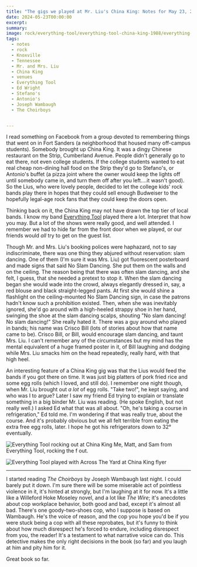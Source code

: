 ```yaml
---
title: "The gigs we played at Mr. Liu's China King: Notes for May 23, 2024"
date: 2024-05-23T00:00:00
excerpt: 
summary: 
image: rock/everything-tool/everything-tool-china-king-1988/everything-tool-china-king-3.jpg
tags:
  - notes
  - rock
  - Knoxville
  - Tennessee
  - Mr. and Mrs. Liu
  - China King
  - venues
  - Everything Tool
  - Ed Wright
  - Stefano's
  - Antonio's
  - Joseph Wambaugh
  - The Choirboys


---
```


I read something on Facebook from a group devoted to remembering things that went on in Fort Sanders (a neighborhood that housed many off-campus students).
Somebody brought up China King. It was a dingy Chinese restaurant on the Strip, Cumberland Avenue. People didn't generally go to eat there, not even college students. If the college students wanted to eat real cheap non-dining hall food on the Strip they'd go to Stefano's, or Antonio's buffet (a pizza joint where the owner would keep the lights off until somebody came in, and turn them off after you left....it wasn't good). So the Lius, who were lovely people, decided to let the college kids' rock bands play there in hopes that they could sell enough Budweiser to the hopefully legal-age rock fans that they could keep the doors open.

Thinking back on it, the China King may not have drawn the top tier of local bands. I know my band [Everything Tool](https://davidrhoden.com/rock/#everything-tool) played there a lot. Interpret that how you may. But a lot of the shows were really good, and well attended. I remember we had to hide far from the front door when we played, or our friends would _all_ try to get on the guest list.

Though Mr. and Mrs. Liu's booking polices were haphazard, not to say indiscriminate, there was one thing they abjured without reservation: slam dancing.  One of them (I'm sure it was Mrs. Liu) got fluorescent posterboard and made signs that said No Slam Dancing. She put them on the walls and on the ceiling. The reason being that there was often slam dancing, and she felt, I guess, that she needed a pretext to stop it. When the slam dancing began she would wade into the crowd, always elegantly dressed in, say, a red blouse and black straight-legged pants. At first she would shine a flashlight on the ceiling-mounted No Slam Dancing sign, in case the patrons hadn't know such a prohibition existed. Then, when she was inevitably ignored, she'd go around with a high-heeled strappy shoe in her hand, swinging the shoe at the slam dancing scalps, shouting "No slam dancing! No slam dancing!" She really hated it. There was a guy around who played in bands; his name was Crisco Bill (lots of stories about how that name came to be). Crisco Bill, or Bill, would encourage slam dancing, and taunt Mrs. Liu. I can't remember any of the circumstances but my mind has the mental equivalent of a huge framed poster in it, of Bill laughing and dodging while Mrs. Liu smacks him on the head repeatedly, really hard, with that high heel.

An interesting feature of a China King gig was that the Lius would feed the bands if you got there on time. It was just big platters of pork fried rice and some egg rolls (which I loved, and still do). I remember one night though, when Mr. Liu brought out _a lot_ of egg rolls. "Take two!", he kept saying, and who was I to argue? Later I saw my friend Ed trying to explain or translate something in a big binder Mr. Liu was reading. (He spoke English, but not really well.) I asked Ed what that was all about. "Oh, he's taking a course in refrigeration," Ed told me. I'm wondering if that was really true, about the course. And it's probably obvious but we all felt terrible from eating the extra free egg rolls, later. I hope he got his refrigerators down to 32° eventually.

![Everything Tool rocking out at China King](/static/img/rock/everything-tool/everything-tool-china-king-1988/everything-tool-china-king-3.jpg)
Me, Matt, and Sam from Everything Tool, rocking the f out.

![Everything Tool played with Across The Yard at China King flyer](/static/img/rock/everything-tool/everything-tool-china-king-nov-5-1988.jpg "Everything Tool played with Across The Yard at China King flyer")

---

I started reading _The Choirboys_ by Joseph Wambaugh last night. I could barely put it down. I'm sure there will be some miserable act of pointless violence in it, it's hinted at strongly, but I'm laughing at it for now. It's a little like a Willeford Hoke Moseley novel, and a lot like _The Wire_; it's anecdotes about cop workplace behavior, both good and bad, except it's almost all bad. There's one goody-two-shoes cop, who I suppose is based on Wambaugh. He's the voice of reason, and the cop you hope you'd be if you were stuck being a cop with all these reprobates, but it's funny to think about how much disrespect he's forced to endure, including disrespect from you, the reader! It's a testament to what narrative voice can do. This detective makes the only right decisions in the book (so far) and you laugh at him and pity him for it.

Great book so far.


